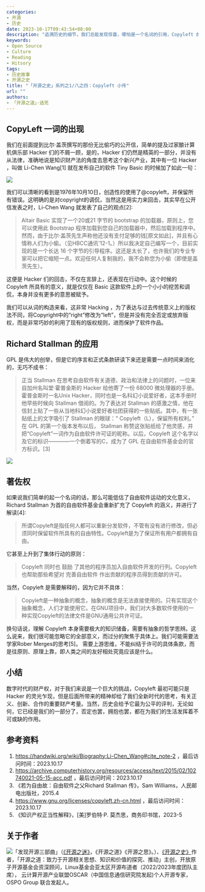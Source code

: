 ```yaml
---
categories:
- 开源
- 历史
date: 2023-10-17T09:43:54+08:00
description: "追溯历史的细节，我们总能发现惊喜，哪怕是一个名词的引用，Copyleft 的首先使用的人，并没有想到这个词汇具有如此巨大的用途，就像Open Source的首次提出一样，也不会想到这会成为一种社会现象，成为信息产业的支柱性的一部分，再次感慨一下文化的力量，人类虚构的能力！"
keywords:
- Open Source
- Culture
- Reading
- Hitsory
tags:
- 历史故事
- 开源之史
title: "「开源之史」系列之1/八之四：Copyleft 小传"
url: ""
authors:
- 「开源之道」·适兕
---
```


## CopyLeft 一词的出现

我们在前面提到比尔·盖茨撰写的那份无比偷巧的公开信，简单的提及过家酿计算机俱乐部 Hacker 们的不屑一顾，是的，Hacker 们仍然是精英的一部分，并没有从法律，准确地说是知识财产法的角度去思考这个新兴产业，其中有一位 Hacker ，叫做 Li-Chen Wang[1] 就在发布自己的软件 Tiny Basic 的时候加了如此一句：

![](https://handwiki.org/wiki/images/thumb/5/5c/Copyleft_All_Wrongs_Reserved.png/480px-Copyleft_All_Wrongs_Reserved.png)

我们可以清晰的看到是1976年10月10日，创造性的使用了@copyleft，并保留所有错误。这明确的是对copyright的调侃，当然这是用实力来回击，其实早在公开信发表之时，Li-Chen Wang 就发表了自己的观点[2]:

> Altair Basic 实现了一个20或21 字节的 bootstrap 的加载器，原则上，您可以使用此  Bootstrap 程序加载到您自己的加载器中，然后加载到程序中。然而，由于比尔·盖茨先生声称他还没有支付足够的钱[原文如此]，并且有心情称人们为小偷。（见HBCC通讯'12-1。）所以我决定自己编写一个，目前实现的是一个长达 16 个字节的引导程序。这还是太长了，也许我们的专业专家可以把它缩短一点。欢迎任何人复制我的，我不会称您为小偷（即使是盖茨先生）。

这便是 Hacker 们的回击，不仅在言辞上，还表现在行动中。这个时候的 Copyleft 所具有的意义，就是仅仅在 Basic 这款软件上的一个小小的挖苦和调侃，本身并没有更多的意思被赋予。

我们可以从词的构造来看，这非常 Hacking ，为了表达与过去传统意义上的版权法不同，将Copyright中的“right”修改为“left”，但是并没有完全否定或放弃版权，而是非常巧妙的利用了现有的版权规则，进而保护了软件作品。

## Richard Stallman 的应用

GPL 是伟大的创举，但是它的序言和正式条款研读下来还是需要一点时间来消化的，无巧不成书：

> 正当 Stallman 在思考自由软件有关道德、政治和法律上的问题时，一位来自加州名叫堂·霍普金斯的 Hacker 给他寄了一份 68000 微处理器的手册。霍普金斯时一名Unix Hacker，同时也是一名科幻小说爱好者，这本手册时他早些时候向 Stallman 借阅的。为了表达对 Stallman 的感激之情，他在信封上贴了一些从当地科幻小说爱好者社团获得的一些贴纸。其中，有一张贴纸上的文字吸引了 Stallman 的眼球：“ Copyleft（L），保留所有权利。” 在 GPL 的第一个版本发布以后， Stallman 称赞这张贴纸给了他灵感，并把“Copyleft”一词作为自由软件许可证的昵称。以后，Copyleft 这个名字以及它的标识————一个倒着写的C，成为了 GPL 在自由软件基金会的官方标识。[3]

![](https://www.gnu.org/graphics/copyleft-sticker.jpg)

## 著佐权

如果说我们简单的起一个名词的话，那么可能低估了自由软件运动的文化意义，Richard Stallman 为首的自由软件基金会重新扩充了 Copyleft 的涵义，并进行了解读[4]:

> 所谓Copyleft是指任何人都可以重新分发软件，不管有没有进行修改，但必须同时保留软件所具有的自由特性。Copyleft是为了保证所有用户都拥有自由。

它甚至上升到了集体行动的原则：

> Copyleft 同时也 鼓励 了其他的程序员加入自由软件开发的行列。Copyleft 也帮助那些希望对 完善自由软件 作出贡献的程序员得到贡献的许可。

当然，Copyleft 是需要解释的，因为它并不具体：

> Copyleft是一种抽象的概念，抽象的概念是无法直接使用的。只有实现这个抽象概念，人们才能使用它。在GNU项目中，我们对大多数软件使用的一种实现Copyleft的法律文件是GNU通用公共许可证。

换句话说，理解 Copyleft 本身需要极大的知识储备，需要有抽象的哲学思辨。这么说来，我们很可能忽略它的全部意义，而过分的聚焦于具体上。我们可能需要法学家Rober Merges的思考[5]。 需要上游思维，不能纠结于许可的具体条款，而是往原则、原理上靠，即人类之间的友好相处究竟应该是什么。

## 小结

数字时代的财产权，对于我们来说是一个巨大的挑战，Copyleft 最初可能只是 Hacker 的灵光乍现，但是后面所带来的精神却给了我们全新时代的思考，有关正义、创新、合作的重要财产考量。当然，历史会给予它最为公平的评判，无论如何，它已经是我们的一部分了，否定也罢，拥抱也罢，都在为我们的生活发挥着不可或缺的作用。

## 参考资料

1. https://handwiki.org/wiki/Biography:Li-Chen_Wang#cite_note-2 ，最后访问时间：2023.10.17 
2. https://archive.computerhistory.org/resources/access/text/2015/02/102740021-05-15-acc.pdf ，最后访问时间：2023.10.17
3. 《若为自由故：自由软件之父Richard Stallman 传》，Sam Williams，人民邮电出版社，2015.4 
4. https://www.gnu.org/licenses/copyleft.zh-cn.html ，最后访问时间：2023.10.17
5. 《知识产权正当性解释》，[美]罗伯特·P. 莫杰思，商务印书馆，2023-5

## 关于作者

![](/public/kuosi-face-of-os.png)「发现开源三部曲」（[《开源之迷》](posts/book-of-open-source/the-fascinating-of-open-source/)，《开源之道》《开源之思》。）、[《开源之史》](posts/history-of-open-source/summary/)作者，「开源之道：致力于开源相关思想、知识和价值的探究、推动」主创，开放原子开源基金会资深顾问，Linux基金会亚太区开源布道者（2022/2023年度团队主席）， 云计算开源产业联盟OSCAR（中国信息通信研究院发起)个人开源专家，OSPO Group 联合发起人。